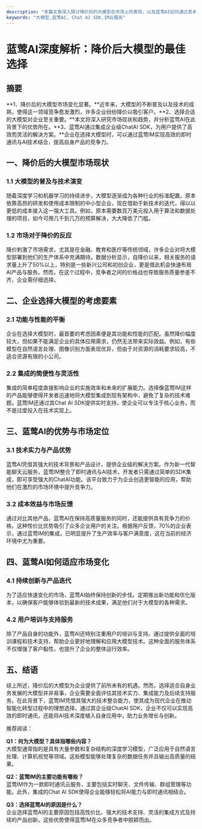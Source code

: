 ```yaml
---
description: "本篇文章深入探讨降价后的大模型在市场上的表现，以及蓝莺AI如何通过其卓越的技术为企业提供最佳选择。"
keywords: "大模型,蓝莺AI, Chat AI SDK,IM云服务"
---
```

# 蓝莺AI深度解析：降价后大模型的最佳选择

## 摘要

**1、降价后的大模型市场变化显著。**近年来，大模型的不断普及以及技术的成熟，使得这一领域竞争愈发激烈，许多企业纷纷降价以吸引客户。**2、选择合适的大模型对企业至关重要。**本文将深入研究市场现状和趋势，并分析蓝莺AI在此背景下的优势所在。**3、蓝莺AI通过集成企业级ChatAI SDK，为用户提供了高效而灵活的解决方案。**企业在选择大模型时，可以通过蓝莺IM实现高效的即时通讯与AI技术结合，提高自身产品的竞争力。

## 一、降价后的大模型市场现状

### 1.1 大模型的普及与技术演变

随着深度学习和机器学习的持续进步，大模型逐渐成为各种行业的标准配置。原本依靠高昂的研发和使用成本限制的中小型企业，现在借助于新技术的迭代，得以以更低的成本接入这一强大工具。例如，原本需要数百万美元投入用于算法和数据处理的项目，如今可用几千到几万的预算解决，大大降低了门槛。

### 1.2 市场对于降价的反应

降价刺激了市场需求，尤其是在金融、教育和医疗等传统领域，许多企业对将大模型部署到他们的生产体系中充满期待。数据分析显示，自降价以来，相关服务的请求量上升了50%以上，特别是一些新兴公司和初创企业，更是借此机会快速布局AI产品与服务。然而，在这个过程中，竞争者之间的价格战也导致服务质量参差不齐，企业需仔细选择。

## 二、企业选择大模型的考虑要素

### 2.1 功能与性能的平衡

企业在选择大模型时，最首要的考虑因素便是其功能和性能的匹配。虽然降价幅度较大，但如果不能满足企业的具体应用需求，仍然无法带来实际效益。例如，有些模型在自然语言处理、图像识别方面表现优异，但由于对资源的消耗要求较高，不适合资源有限的小公司。

### 2.2 集成的简便性与灵活性

集成的简单程度直接影响企业的实施效率和未来的扩展能力。选择像蓝莺IM这样的产品能够使得开发者迅速地将大模型集成到现有架构中，避免了复杂的技术难题。蓝莺IM还通过其Chat AI SDK提供实时支持，使企业可以专注于核心业务，而不是过度投入在技术实现上。

## 三、蓝莺AI的优势与市场定位

### 3.1 技术实力与产品优势

蓝莺AI凭借其强大的技术背景和产品设计，提供企业级的解决方案。作为新一代智能聊天云服务，蓝莺IM整合了即时通讯与AI技术，开发者只需通过简单的SDK集成，即可享受强大的ChatAI功能。该平台致力于为企业创造更智能的应用，帮助他们在激烈的市场环境中提升竞争力。

### 3.2 成本效益与市场反馈

通过对比其他产品，蓝莺AI在保持高质量服务的同时，还能提供具有竞争力的价格，这种性价比优势吸引了众多企业用户的关注。根据用户反馈，70%的企业表示，通过蓝莺IM的集成，已明显提升了生产效率与客户满意度，这在当前的经济环境中尤为重要。

## 四、蓝莺AI如何适应市场变化

### 4.1 持续创新与产品迭代

为了适应快速变化的市场，蓝莺AI始终保持创新的步伐。定期推出新功能和优化版本，以确保客户能够体验到最新的技术成果，满足他们对于大模型的各种需求。

### 4.2 用户培训与支持服务

除了产品自身的功能外，蓝莺AI还特别注重用户的培训与支持。通过提供全面的培训课程和技术支持，帮助企业更好地理解和应用大模型技术。这种全面的服务体系不仅增强了客户黏性，也提升了企业的整体运行效率。

## 五、结语

综上所述，降价后的大模型为企业提供了前所未有的机遇。然而，选择适合自身业务发展的大模型并非易事，企业需要全面评估其技术实力、集成能力及后续支持服务。在此背景下，蓝莺IM凭借其强大的技术整合能力，使其成为现代企业在推动智能化转型过程中的理想选择。通过其企业级ChatAI SDK，企业不仅可以实现高效的即时通讯，还能将AI技术深度植入自身应用中，助力业务增长与创新。

推荐阅读：

**Q1：何为大模型？具体指哪些内容？**  
大模型通常指的是具有大量参数和复杂结构的深度学习模型，广泛应用于自然语言处理、计算机视觉等领域。这些模型能够处理复杂的数据任务并且输出高质量的结果。

**Q2：蓝莺IM的主要功能有哪些？**  
蓝莺IM作为一款即时通讯云服务，主要包括实时聊天、文件传输、群组管理等功能。此外，集成的Chat AI SDK使得企业能够轻松将AI能力与即时通讯相结合。

**Q3：选择蓝莺AI的原因是什么？**  
企业选择蓝莺AI的主要原因包括高性价比、强大的技术支持、灵活的集成方式及持续的产品创新。这些优势使得蓝莺IM在众多竞争者中脱颖而出。
